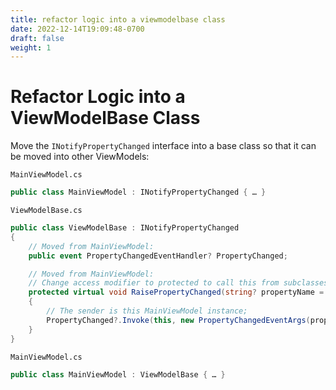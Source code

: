 ```yaml
---
title: refactor logic into a viewmodelbase class
date: 2022-12-14T19:09:48-0700
draft: false
weight: 1
---
```


# Refactor Logic into a ViewModelBase Class
Move the `INotifyPropertyChanged` interface into a base class so that it can be moved into other ViewModels:

`MainViewModel.cs`
```cs
public class MainViewModel : INotifyPropertyChanged { … }
```

`ViewModelBase.cs`
```cs
public class ViewModelBase : INotifyPropertyChanged
{
    // Moved from MainViewModel:
    public event PropertyChangedEventHandler? PropertyChanged;

    // Moved from MainViewModel:
    // Change access modifier to protected to call this from subclasses:
    protected virtual void RaisePropertyChanged(string? propertyName = null)
    {
        // The sender is this MainViewModel instance;
        PropertyChanged?.Invoke(this, new PropertyChangedEventArgs(propertyName));
    }
}
```

`MainViewModel.cs`
```cs
public class MainViewModel : ViewModelBase { … }
```
